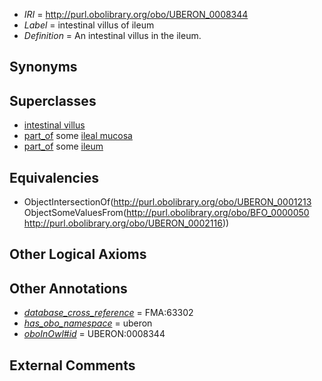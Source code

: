  * *IRI* = http://purl.obolibrary.org/obo/UBERON_0008344
 * *Label* = intestinal villus of ileum
 * *Definition* = An intestinal villus in the ileum.

## Synonyms


## Superclasses

 * [intestinal villus](../../UBERON/13/UBERON_0001213.md)
 * [part_of](../../BFO/50/BFO_0000050.md) some [ileal mucosa](../../UBERON/31/UBERON_0000331.md)
 * [part_of](../../BFO/50/BFO_0000050.md) some [ileum](../../UBERON/16/UBERON_0002116.md)

## Equivalencies

 * ObjectIntersectionOf(<http://purl.obolibrary.org/obo/UBERON_0001213> ObjectSomeValuesFrom(<http://purl.obolibrary.org/obo/BFO_0000050> <http://purl.obolibrary.org/obo/UBERON_0002116>))

## Other Logical Axioms


## Other Annotations

 * *[database_cross_reference](../../ef/oboInOwl#hasDbXref.md)* = FMA:63302
 * *[has_obo_namespace](../../ce/oboInOwl#hasOBONamespace.md)* = uberon
 * *[oboInOwl#id](../../id/oboInOwl#id.md)* = UBERON:0008344

## External Comments

